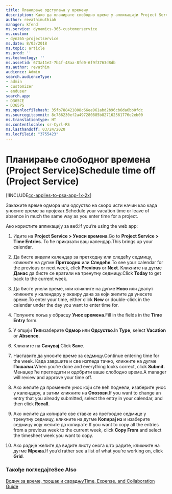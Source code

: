 ```yaml
---
title: Планирање одступања у времену
description: Како да планирате слободно време у апликацији Project Service
author: revathimuthiah
manager: kfend
ms.service: dynamics-365-customerservice
ms.custom:
- dyn365-projectservice
ms.date: 8/03/2018
ms.topic: article
ms.prod: ''
ms.technology: ''
ms.assetid: 673a11e2-7b4f-48aa-8fd0-6f9f3763d8db
ms.author: revathim
audience: Admin
search.audienceType:
- admin
- customizer
- enduser
search.app:
- D365CE
- D365PS
ms.openlocfilehash: 35fb788421808c66ee961abd2b96cb6da6bb0fdc
ms.sourcegitcommit: 8c786230ef2a497280885b827162561776e2eb00
ms.translationtype: HT
ms.contentlocale: sr-Cyrl-RS
ms.lasthandoff: 03/24/2020
ms.locfileid: "3755423"
---
```

# <a name="schedule-time-off-project-service"></a><span data-ttu-id="720c4-103">Планирање слободног времена (Project Service)</span><span class="sxs-lookup"><span data-stu-id="720c4-103">Schedule time off (Project Service)</span></span>

[!INCLUDE[cc-applies-to-psa-app-1x-2x](../includes/cc-applies-to-psa-app-1x-2x.md)]

<span data-ttu-id="720c4-104">Закажите време одмора или одсуство на скоро исти начин као када уносите време за пројекат.</span><span class="sxs-lookup"><span data-stu-id="720c4-104">Schedule your vacation time or leave of absence in much the same way as you enter time for a project.</span></span>  
  
 <span data-ttu-id="720c4-105">Ако користите апликацију за веб:</span><span class="sxs-lookup"><span data-stu-id="720c4-105">If you’re using the web app:</span></span>  
  
1.  <span data-ttu-id="720c4-106">Идите на **Project Service > Уноси времена**.</span><span class="sxs-lookup"><span data-stu-id="720c4-106">Go to **Project Service > Time Entries**.</span></span> <span data-ttu-id="720c4-107">То ће приказати ваш календар.</span><span class="sxs-lookup"><span data-stu-id="720c4-107">This brings up your calendar.</span></span>  
  
2.  <span data-ttu-id="720c4-108">Да бисте видели календар за претходну или следећу седмицу, кликните на дугме **Претходно** или **Следеће**.</span><span class="sxs-lookup"><span data-stu-id="720c4-108">To see your calendar for the previous or next week, click **Previous** or **Next**.</span></span> <span data-ttu-id="720c4-109">Кликните на дугме **Данас** да бисте се вратили на тренутну седмицу.</span><span class="sxs-lookup"><span data-stu-id="720c4-109">Click **Today** to get back to the current week.</span></span>  
  
3.  <span data-ttu-id="720c4-110">Да бисте унели време, или кликните на дугме **Ново** или двапут кликните у календару у оквиру дана за који желите да унесете време.</span><span class="sxs-lookup"><span data-stu-id="720c4-110">To enter your time, either click **New** or double-click in the calendar under the day you want to enter time for.</span></span>  
  
4.  <span data-ttu-id="720c4-111">Попуните поља у обрасцу **Унос времена**.</span><span class="sxs-lookup"><span data-stu-id="720c4-111">Fill in the fields in the **Time Entry** form.</span></span>  
  
5.  <span data-ttu-id="720c4-112">У опцији **Тип**изаберите **Одмор** или **Одсуство**.</span><span class="sxs-lookup"><span data-stu-id="720c4-112">In **Type**, select **Vacation** or **Absence**.</span></span>  
  
6.  <span data-ttu-id="720c4-113">Кликните на **Сачувај**.</span><span class="sxs-lookup"><span data-stu-id="720c4-113">Click **Save**.</span></span>  
  
7.  <span data-ttu-id="720c4-114">Наставите да уносите време за седмицу.</span><span class="sxs-lookup"><span data-stu-id="720c4-114">Continue entering time for the week.</span></span> <span data-ttu-id="720c4-115">Када завршите и све изгледа тачно, кликните на дугме **Пошаљи**.</span><span class="sxs-lookup"><span data-stu-id="720c4-115">When you’re done and everything looks correct, click **Submit**.</span></span> <span data-ttu-id="720c4-116">Менаџер ће прегледати и одобрити ваше слободно време.</span><span class="sxs-lookup"><span data-stu-id="720c4-116">A manager will review and approve your time off.</span></span>  
  
8.  <span data-ttu-id="720c4-117">Ако желите да промените унос који сте већ поднели, изаберите унос у календару, а затим кликните на **Опозови**.</span><span class="sxs-lookup"><span data-stu-id="720c4-117">If you want to change an entry that you already submitted, select the entry in your calendar, and then click **Recall**.</span></span>  
  
9. <span data-ttu-id="720c4-118">Ако желите да копирате све ставке из претходне седмице у тренутну седмицу, кликните на дугме **Копирај из** и изаберите седмицу коју желите да копирате.</span><span class="sxs-lookup"><span data-stu-id="720c4-118">If you want to copy all the entries from a previous week to the current week, click **Copy From** and select the timesheet week you want to copy.</span></span>  
  
10. <span data-ttu-id="720c4-119">Ако радије желите да видите листу онога што радите, кликните на дугме **Мрежа**.</span><span class="sxs-lookup"><span data-stu-id="720c4-119">If you’d rather see a list of what you’re working on, click **Grid**.</span></span>  
  
### <a name="see-also"></a><span data-ttu-id="720c4-120">Такође погледајте</span><span class="sxs-lookup"><span data-stu-id="720c4-120">See Also</span></span>  
 [<span data-ttu-id="720c4-121">Водич за време, трошак и сарадњу</span><span class="sxs-lookup"><span data-stu-id="720c4-121">Time, Expense, and Collaboration Guide</span></span>](../project-service/time-expense-collaboration-guide.md)
